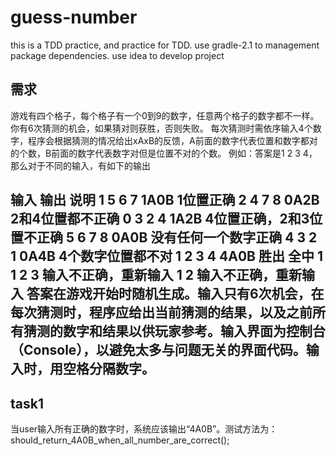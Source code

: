 # guess-number

this is a TDD practice, and practice for TDD.
use gradle-2.1 to management package dependencies.
use idea to develop project

## 需求

游戏有四个格子，每个格子有一个0到9的数字，任意两个格子的数字都不一样。
你有6次猜测的机会，如果猜对则获胜，否则失败。
每次猜测时需依序输入4个数字，程序会根据猜测的情况给出xAxB的反馈，A前面的数字代表位置和数字都对的个数，B前面的数字代表数字对但是位置不对的个数。
例如：答案是1 2 3 4， 那么对于不同的输入，有如下的输出

输入	输出	说明
1 5 6 7	1A0B	1位置正确
2 4 7 8	0A2B	2和4位置都不正确
0 3 2 4	1A2B	4位置正确，2和3位置不正确
5 6 7 8	0A0B	没有任何一个数字正确
4 3 2 1	0A4B	4个数字位置都不对
1 2 3 4	4A0B	胜出 全中
1 1 2 3		输入不正确，重新输入
1 2		输入不正确，重新输入
答案在游戏开始时随机生成。输入只有6次机会，在每次猜测时，程序应给出当前猜测的结果，以及之前所有猜测的数字和结果以供玩家参考。输入界面为控制台（Console），以避免太多与问题无关的界面代码。输入时，用空格分隔数字。
--

## task1

当user输入所有正确的数字时，系统应该输出“4A0B”。测试方法为：
should_return_4A0B_when_all_number_are_correct();